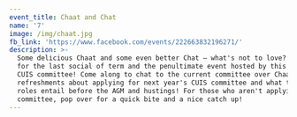 ```yaml
---
event_title: Chaat and Chat
name: '7'
image: /img/chaat.jpg
fb_link: 'https://www.facebook.com/events/222663832196271/'
description: >-
  Some delicious Chaat and some even better Chat – what's not to love?  Join us
  for the last social of term and the penultimate event hosted by this year's
  CUIS committee! Come along to chat to the current committee over Chaat & other
  refreshments about applying for next year's CUIS committee and what their
  roles entail before the AGM and hustings! For those who aren't applying to the
  committee, pop over for a quick bite and a nice catch up!
---
```


